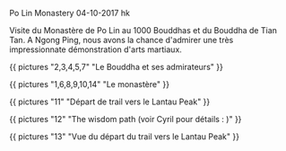 Po Lin Monastery
04-10-2017
hk

Visite du Monastère de Po Lin au 1000 Bouddhas et du Bouddha de Tian Tan. A Ngong Ping, nous avons la chance d'admirer une très impressionnate démonstration d'arts martiaux.


{{ pictures "2,3,4,5,7" "Le Bouddha et ses admirateurs" }}

{{ pictures "1,6,8,9,10,14" "Le monastère" }}

{{ pictures "11" "Départ de trail vers le Lantau Peak" }}

{{ pictures "12" "The wisdom path (voir Cyril pour détails : )" }}

{{ pictures "13" "Vue du départ du trail vers le Lantau Peak" }}






